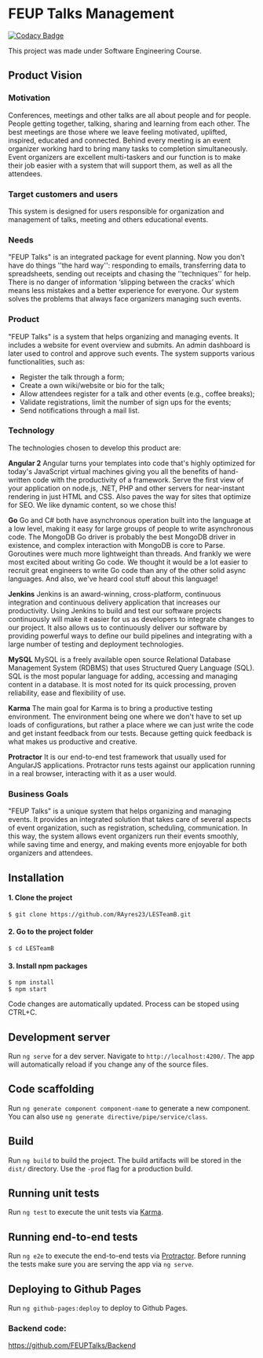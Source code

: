 # FEUP Talks Management
[![Codacy Badge](https://api.codacy.com/project/badge/Grade/8a108820e266473e9a07f12c550b43c5)](https://www.codacy.com/app/pedroob221/Frontend?utm_source=github.com&amp;utm_medium=referral&amp;utm_content=FEUPTalks/Frontend&amp;utm_campaign=Badge_Grade)

This project was made under Software Engineering Course.
 
## Product Vision

### Motivation

Conferences, meetings and other talks are all about people and for people. People getting together, talking, sharing and learning from each other. The best meetings are those where we leave feeling motivated, uplifted, inspired, educated and connected.
Behind every meeting is an event organizer working hard to bring many tasks to completion simultaneously. Event organizers are excellent multi-taskers and our function is to make their job easier with a system that will support them, as well as all the attendees.

### Target customers and users

This system is designed for users responsible for organization and management of talks, meeting and others educational events.

### Needs

"FEUP Talks" is an integrated package for event planning. Now you don't have do things ''the hard way'': responding to emails, transferring data to spreadsheets, sending out receipts and chasing the ''techniques'' for help. There is no danger of information ‘slipping between the cracks’ which means less mistakes and a better experience for everyone. Our system solves the problems that always face organizers managing such events.

### Product

"FEUP Talks" is a system that helps organizing and managing events. It includes a website for event overview and submits. An admin dashboard is later used to control and approve such events. The system supports various functionalities, such as:
-	Register the talk through a form;
-	Create a own wiki/website or bio for the talk;
-	Allow attendees register for a talk and other events (e.g., coffee breaks);
-	Validate registrations, limit the number of sign ups for the events;
-	Send notifications through a mail list.

### Technology

The technologies chosen to develop this product are:

<strong>Angular 2</strong>
Angular turns your templates into code that's highly optimized for today's JavaScript virtual machines giving you all the benefits of hand-written code with the productivity of a framework. Serve the first view of your application on node.js, .NET, PHP and other servers for near-instant rendering in just HTML and CSS. Also paves the way for sites that optimize for SEO. We like dynamic content, so we chose this!

<strong>Go</strong>
Go and C# both have asynchronous operation built into the language at a low level, making it easy for large groups of people to write asynchronous code. The MongoDB Go driver is probably the best MongoDB driver in existence, and complex interaction with MongoDB is core to Parse. Goroutines were much more lightweight than threads. And frankly we were most excited about writing Go code. We thought it would be a lot easier to recruit great engineers to write Go code than any of the other solid async languages. And also, we've heard cool stuff about this language!

<strong>Jenkins</strong>
Jenkins is an award-winning, cross-platform, continuous integration and continuous delivery application that increases our productivity. Using Jenkins to build and test our software projects continuously will make it easier for us as developers to integrate changes to our project. It also allows us to continuously deliver our software by providing powerful ways to define our build pipelines and integrating with a large number of testing and deployment technologies.

<strong>MySQL</strong>
MySQL is a freely available open source Relational Database Management System (RDBMS) that uses Structured Query Language (SQL).
SQL is the most popular language for adding, accessing and managing content in a database. It is most noted for its quick processing, proven reliability, ease and flexibility of use.

<strong>Karma</strong>
The main goal for Karma is to bring a productive testing environment. The environment being one where we don't have to set up loads of configurations, but rather a place where we can just write the code and get instant feedback from our tests. Because getting quick feedback is what makes us productive and creative.

<strong>Protractor</strong>
It is our end-to-end test framework that usually used for AngularJS applications. Protractor runs tests against our application running in a real browser, interacting with it as a user would.

### Business Goals

"FEUP Talks" is a unique system that helps organizing and managing events. It provides an integrated solution that takes care of several aspects of event organization, such as registration, scheduling, communication. In this way, the system allows event organizers run their events smoothly, while saving time and energy, and making events more enjoyable for both organizers and attendees.

## Installation

#### 1. Clone the project
```
$ git clone https://github.com/RAyres23/LESTeamB.git
```

#### 2. Go to the project folder
```
$ cd LESTeamB
```

#### 3. Install npm packages

```
$ npm install
$ npm start
```

Code changes are automatically updated.  Process can be stoped using CTRL+C.

## Development server
Run `ng serve` for a dev server. Navigate to `http://localhost:4200/`. The app will automatically reload if you change any of the source files.

## Code scaffolding

Run `ng generate component component-name` to generate a new component. You can also use `ng generate directive/pipe/service/class`.

## Build

Run `ng build` to build the project. The build artifacts will be stored in the `dist/` directory. Use the `-prod` flag for a production build.

## Running unit tests

Run `ng test` to execute the unit tests via [Karma](https://karma-runner.github.io).

## Running end-to-end tests

Run `ng e2e` to execute the end-to-end tests via [Protractor](http://www.protractortest.org/).
Before running the tests make sure you are serving the app via `ng serve`.

## Deploying to Github Pages

Run `ng github-pages:deploy` to deploy to Github Pages.

### Backend code:

https://github.com/FEUPTalks/Backend
